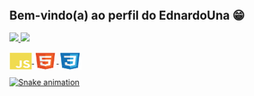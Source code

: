 ## Bem-vindo(a) ao perfil do EdnardoUna 😁

 <div>
   <a href="https://github.com/EdnardoUna">
   <img height="180em" src="https://github-readme-stats.vercel.app/api?username=EdnardoUna&show_icons=true&theme=tokyonight&include_all_commits=true&count_private=true"/>
   <img height="180em" src="https://github-readme-stats.vercel.app/api/top-langs/?username=EdnardoUna&layout=compact&langs_count=6&theme=tokyonight"/>

</div>
<div style="display: inline_block"><br>
  <img align="center" alt="Js" height="30" width="40" src="https://raw.githubusercontent.com/devicons/devicon/master/icons/javascript/javascript-plain.svg">
  <img align="center" alt="HTML" height="30" width="40" src="https://raw.githubusercontent.com/devicons/devicon/master/icons/html5/html5-original.svg">
  <img align="center" alt="CSS" height="30" width="40" src="https://raw.githubusercontent.com/devicons/devicon/master/icons/css3/css3-original.svg">
</div>
<div> 
 
  ![Snake animation](https://github.com/EdnardoUna/EdnardoUna/blob/output/github-contribution-grid-snake.svg)

</div>
